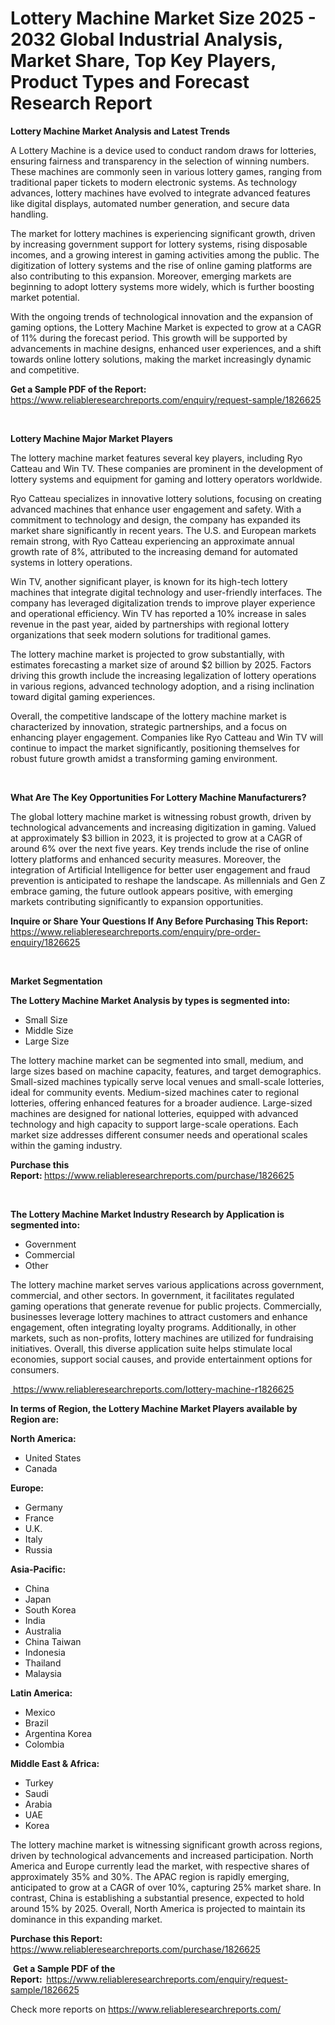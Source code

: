 <p><h1>Lottery Machine Market Size 2025 - 2032 Global Industrial Analysis, Market Share, Top Key Players, Product Types and Forecast Research Report</h1></p><p><strong>Lottery Machine Market Analysis and Latest Trends</strong></p>
<p><p>A Lottery Machine is a device used to conduct random draws for lotteries, ensuring fairness and transparency in the selection of winning numbers. These machines are commonly seen in various lottery games, ranging from traditional paper tickets to modern electronic systems. As technology advances, lottery machines have evolved to integrate advanced features like digital displays, automated number generation, and secure data handling.</p><p>The market for lottery machines is experiencing significant growth, driven by increasing government support for lottery systems, rising disposable incomes, and a growing interest in gaming activities among the public. The digitization of lottery systems and the rise of online gaming platforms are also contributing to this expansion. Moreover, emerging markets are beginning to adopt lottery systems more widely, which is further boosting market potential.</p><p>With the ongoing trends of technological innovation and the expansion of gaming options, the Lottery Machine Market is expected to grow at a CAGR of 11% during the forecast period. This growth will be supported by advancements in machine designs, enhanced user experiences, and a shift towards online lottery solutions, making the market increasingly dynamic and competitive.</p></p>
<p><strong>Get a Sample PDF of the Report:&nbsp;</strong> <a href="https://www.reliableresearchreports.com/enquiry/request-sample/1826625?utm_campaign=2513&utm_medium=2&utm_source=Github&utm_content=ia&utm_term=18022025&utm_id=lottery-machine">https://www.reliableresearchreports.com/enquiry/request-sample/1826625</a></p>
<p>&nbsp;</p>
<p><strong>Lottery Machine Major Market Players</strong></p>
<p><p>The lottery machine market features several key players, including Ryo Catteau and Win TV. These companies are prominent in the development of lottery systems and equipment for gaming and lottery operators worldwide.</p><p>Ryo Catteau specializes in innovative lottery solutions, focusing on creating advanced machines that enhance user engagement and safety. With a commitment to technology and design, the company has expanded its market share significantly in recent years. The U.S. and European markets remain strong, with Ryo Catteau experiencing an approximate annual growth rate of 8%, attributed to the increasing demand for automated systems in lottery operations.</p><p>Win TV, another significant player, is known for its high-tech lottery machines that integrate digital technology and user-friendly interfaces. The company has leveraged digitalization trends to improve player experience and operational efficiency. Win TV has reported a 10% increase in sales revenue in the past year, aided by partnerships with regional lottery organizations that seek modern solutions for traditional games.</p><p>The lottery machine market is projected to grow substantially, with estimates forecasting a market size of around $2 billion by 2025. Factors driving this growth include the increasing legalization of lottery operations in various regions, advanced technology adoption, and a rising inclination toward digital gaming experiences. </p><p>Overall, the competitive landscape of the lottery machine market is characterized by innovation, strategic partnerships, and a focus on enhancing player engagement. Companies like Ryo Catteau and Win TV will continue to impact the market significantly, positioning themselves for robust future growth amidst a transforming gaming environment.</p></p>
<p>&nbsp;</p>
<p><strong>What Are The Key Opportunities For Lottery Machine Manufacturers?</strong></p>
<p><p>The global lottery machine market is witnessing robust growth, driven by technological advancements and increasing digitization in gaming. Valued at approximately $3 billion in 2023, it is projected to grow at a CAGR of around 6% over the next five years. Key trends include the rise of online lottery platforms and enhanced security measures. Moreover, the integration of Artificial Intelligence for better user engagement and fraud prevention is anticipated to reshape the landscape. As millennials and Gen Z embrace gaming, the future outlook appears positive, with emerging markets contributing significantly to expansion opportunities.</p></p>
<p><strong>Inquire or Share Your Questions If Any Before Purchasing This Report:</strong> <a href="https://www.reliableresearchreports.com/enquiry/pre-order-enquiry/1826625?utm_campaign=2513&utm_medium=2&utm_source=Github&utm_content=ia&utm_term=18022025&utm_id=lottery-machine">https://www.reliableresearchreports.com/enquiry/pre-order-enquiry/1826625</a></p>
<p>&nbsp;</p>
<p><strong>Market Segmentation</strong></p>
<p><strong>The Lottery Machine Market Analysis by types is segmented into:</strong></p>
<p><ul><li>Small Size</li><li>Middle Size</li><li>Large Size</li></ul></p>
<p><p>The lottery machine market can be segmented into small, medium, and large sizes based on machine capacity, features, and target demographics. Small-sized machines typically serve local venues and small-scale lotteries, ideal for community events. Medium-sized machines cater to regional lotteries, offering enhanced features for a broader audience. Large-sized machines are designed for national lotteries, equipped with advanced technology and high capacity to support large-scale operations. Each market size addresses different consumer needs and operational scales within the gaming industry.</p></p>
<p><strong>Purchase this Report:&nbsp;</strong><a href="https://www.reliableresearchreports.com/purchase/1826625?utm_campaign=2513&utm_medium=2&utm_source=Github&utm_content=ia&utm_term=18022025&utm_id=lottery-machine">https://www.reliableresearchreports.com/purchase/1826625</a></p>
<p>&nbsp;</p>
<p><strong>The Lottery Machine Market Industry Research by Application is segmented into:</strong></p>
<p><ul><li>Government</li><li>Commercial</li><li>Other</li></ul></p>
<p><p>The lottery machine market serves various applications across government, commercial, and other sectors. In government, it facilitates regulated gaming operations that generate revenue for public projects. Commercially, businesses leverage lottery machines to attract customers and enhance engagement, often integrating loyalty programs. Additionally, in other markets, such as non-profits, lottery machines are utilized for fundraising initiatives. Overall, this diverse application suite helps stimulate local economies, support social causes, and provide entertainment options for consumers.</p></p>
<p><a href="https://www.reliableresearchreports.com/lottery-machine-r1826625?utm_campaign=2513&utm_medium=2&utm_source=Github&utm_content=ia&utm_term=18022025&utm_id=lottery-machine">&nbsp;https://www.reliableresearchreports.com/lottery-machine-r1826625</a></p>
<p><strong>In terms of Region, the Lottery Machine Market Players available by Region are:</strong></p>
<p>
    <p> <strong> North America: </strong>
        <ul>
            <li>United States</li>
            <li>Canada</li>
        </ul>
        </p> 
    <p> <strong> Europe: </strong>
        <ul>
            <li>Germany</li>
            <li>France</li>
            <li>U.K.</li>
            <li>Italy</li>
            <li>Russia</li>
        </ul>
        </p> 
    <p> <strong> Asia-Pacific: </strong>
        <ul>
            <li>China</li>
            <li>Japan</li>
            <li>South Korea</li>
            <li>India</li>
            <li>Australia</li>
            <li>China Taiwan</li>
            <li>Indonesia</li>
            <li>Thailand</li>
            <li>Malaysia</li>
        </ul>
        </p> 
    <p> <strong> Latin America: </strong>
        <ul>
            <li>Mexico</li>
            <li>Brazil</li>
            <li>Argentina Korea</li>
            <li>Colombia</li>
        </ul>
        </p> 
    <p> <strong> Middle East & Africa: </strong>
        <ul>
            <li>Turkey</li>
            <li>Saudi</li>
            <li>Arabia</li>
            <li>UAE</li>
            <li>Korea</li>
        </ul>
    </p>
    </p>
<p><p>The lottery machine market is witnessing significant growth across regions, driven by technological advancements and increased participation. North America and Europe currently lead the market, with respective shares of approximately 35% and 30%. The APAC region is rapidly emerging, anticipated to grow at a CAGR of over 10%, capturing 25% market share. In contrast, China is establishing a substantial presence, expected to hold around 15% by 2025. Overall, North America is projected to maintain its dominance in this expanding market.</p></p>
<p><strong>Purchase this Report: </strong><a href="https://www.reliableresearchreports.com/purchase/1826625?utm_campaign=2513&utm_medium=2&utm_source=Github&utm_content=ia&utm_term=18022025&utm_id=lottery-machine">https://www.reliableresearchreports.com/purchase/1826625</a></p>
<p>&nbsp;<strong>Get a Sample PDF of the Report:&nbsp;&nbsp;</strong><a href="https://www.reliableresearchreports.com/enquiry/request-sample/1826625?utm_campaign=2513&utm_medium=2&utm_source=Github&utm_content=ia&utm_term=18022025&utm_id=lottery-machine">https://www.reliableresearchreports.com/enquiry/request-sample/1826625</a></p>
<p><strong></strong></p>
<p>Check more reports on <a href="https://www.reliableresearchreports.com/?utm_campaign=2513&utm_medium=2&utm_source=Github&utm_content=ia&utm_term=18022025&utm_id=lottery-machine">https://www.reliableresearchreports.com/</a></p>